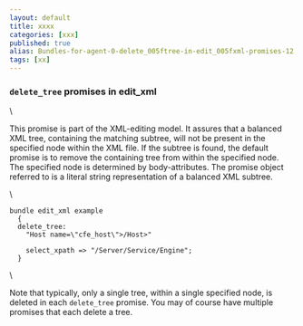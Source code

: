```yaml
---
layout: default
title: xxxx
categories: [xxx]
published: true
alias: Bundles-for-agent-0-delete_005ftree-in-edit_005fxml-promises-12.markdown.html
tags: [xx]
---
```


### `delete_tree` promises in edit\_xml

\

This promise is part of the XML-editing model. It assures that a
balanced XML tree, containing the matching subtree, will not be present
in the specified node within the XML file. If the subtree is found, the
default promise is to remove the containing tree from within the
specified node. The specified node is determined by body-attributes. The
promise object referred to is a literal string representation of a
balanced XML subtree.

\

    bundle edit_xml example
      {
      delete_tree:
        "Host name=\"cfe_host\">/Host>"

        select_xpath => "/Server/Service/Engine";
      }

\

Note that typically, only a single tree, within a single specified node,
is deleted in each `delete_tree` promise. You may of course have
multiple promises that each delete a tree.
